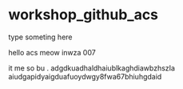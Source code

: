 # workshop_github_acs

type someting here

hello acs  meow inwza 007

it me so bu
.
adgdkuadhaldhaiublkaghdiawbzhszIa
aiudgapidyaigduafuoydwgy8fwa67bhiuhgdaid
